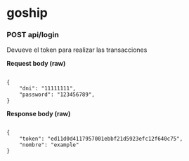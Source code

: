 # goship

### POST api/login

Devueve el token para realizar las transacciones

**Request body (raw)**
```

{
    "dni": "11111111",
    "password": "123456789",
}
```

**Response body (raw)**
```

{
    "token": "ed11d0d4117957001ebbf21d5923efc12f640c75",
    "nombre": "example"
}
```

